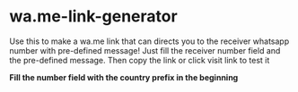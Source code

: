 # wa.me-link-generator
Use this to make a wa.me link that can directs you to the receiver whatsapp number with pre-defined message!
Just fill the receiver number field and the pre-defined message. Then copy the link or click visit link to test it

**Fill the number field with the country prefix in the beginning**
